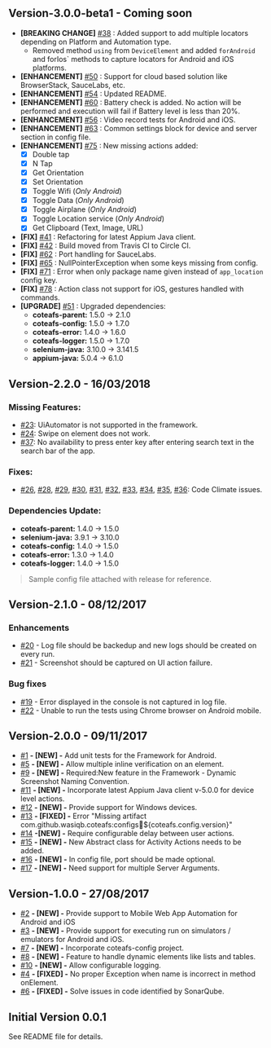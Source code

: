 ## Version-3.0.0-beta1 - Coming soon
- **[BREAKING CHANGE]** [#38][38] : Added support to add multiple locators depending on Platform and Automation type.
  - Removed method `using` from `DeviceElement` and added `forAndroid` and forIos` methods to capture locators for Android and iOS platforms.
- **[ENHANCEMENT]** [#50][50] : Support for cloud based solution like BrowserStack, SauceLabs, etc.
- **[ENHANCEMENT]** [#54][54] : Updated README.
- **[ENHANCEMENT]** [#60][60] : Battery check is added. No action will be performed and execution will fail if Battery level is less than 20%.
- **[ENHANCEMENT]** [#56][56] :  Video record tests for Android and iOS.
- **[ENHANCEMENT]** [#63][63] : Common settings block for device and server section in config file.
- **[ENHANCEMENT]** [#75][75] : New missing actions added:
  - [x] Double tap
  - [x] N Tap
  - [x] Get Orientation
  - [x] Set Orientation
  - [x] Toggle Wifi (_Only Android_)
  - [x] Toggle Data (_Only Android_)
  - [x] Toggle Airplane (_Only Android_)
  - [x] Toggle Location service (_Only Android_)
  - [x] Get Clipboard (Text, Image, URL)
- **[FIX]** [#41][41] : Refactoring for latest Appium Java client.
- **[FIX]** [#42][42] : Build moved from Travis CI to Circle CI.
- **[FIX]** [#62][62] : Port handling for SauceLabs.
- **[FIX]** [#65][65] : NullPointerException when some keys missing from config.
- **[FIX]** [#71][71] : Error when only package name given instead of `app_location` config key.
- **[FIX]** [#78][78] : Action class not support for iOS, gestures handled with commands.
- **[UPGRADE]** [#51][51] : Upgraded dependencies:
  - **coteafs-parent:** 1.5.0 -> 2.1.0
  - **coteafs-config:** 1.5.0 -> 1.7.0
  - **coteafs-error:** 1.4.0 -> 1.6.0
  - **coteafs-logger:** 1.5.0 -> 1.7.0
  - **selenium-java:** 3.10.0 -> 3.141.5
  - **appium-java:** 5.0.4 -> 6.1.0

## Version-2.2.0 - 16/03/2018
### Missing Features:
* [#23][23]: UiAutomator is not supported in the framework.
* [#24][24]: Swipe on element does not work.
* [#37][37]: No availability to press enter key after entering search text in the search bar of the app.

### Fixes:
* [#26][26], [#28][28], [#29][29], [#30][30], [#31][31], [#32][32], [#33][33], [#34][34], [#35][35], [#36][36]: Code Climate issues.

### Dependencies Update:
* **coteafs-parent:** 1.4.0 -> 1.5.0
* **selenium-java:** 3.9.1 -> 3.10.0
* **coteafs-config:** 1.4.0 -> 1.5.0
* **coteafs-error:** 1.3.0 -> 1.4.0
* **coteafs-logger:** 1.4.0 -> 1.5.0

> Sample config file attached with release for reference.

## Version-2.1.0 - 08/12/2017
### Enhancements
* [#20][20] - Log file should be backedup and new logs should be created on every run.
* [#21][21] - Screenshot should be captured on UI action failure.

### Bug fixes
* [#19][19] - Error displayed in the console is not captured in log file.
* [#22][22] - Unable to run the tests using Chrome browser on Android mobile.

## Version-2.0.0 - 09/11/2017
* [#1][1] **- [NEW] -** Add unit tests for the Framework for Android.
* [#5][5] **- [NEW] -** Allow multiple inline verification on an element.
* [#9][9] **- [NEW] -** Required:New feature in the Framework - Dynamic Screenshot Naming Convention.
* [#11][11] **- [NEW] -** Incorporate latest Appium Java client v-5.0.0 for device level actions.
* [#12][12] **- [NEW] -** Provide support for Windows devices.
* [#13][13] **- [FIXED] -** Error "Missing artifact com.github.wasiqb.coteafs:configs:jar:${coteafs.config.version}"
* [#14][14] **-[NEW] -** Require configurable delay between user actions.
* [#15][15] **- [NEW] -** New Abstract class for Activity Actions needs to be added.
* [#16][16] **- [NEW] -** In config file, port should be made optional.
* [#17][17] **- [NEW] -** Need support for multiple Server Arguments.

## Version-1.0.0 - 27/08/2017
* [#2][2] **- [NEW] -** Provide support to Mobile Web App Automation for Android and iOS
* [#3][3] **- [NEW] -** Provide support for executing run on simulators / emulators for Android and iOS.
* [#7][7] **- [NEW] -** Incorporate coteafs-config project.
* [#8][8] **- [NEW] -** Feature to handle dynamic elements like lists and tables.
* [#10][10] **- [NEW] -** Allow configurable logging.
* [#4][4] **- [FIXED] -** No proper Exception when name is incorrect in method onElement.
* [#6][6] **- [FIXED] -** Solve issues in code identified by SonarQube.

## Initial Version 0.0.1
See README file for details.

[1]: https://github.com/WasiqB/coteafs-appium/issues/1
[2]: https://github.com/WasiqB/coteafs-appium/issues/2
[3]: https://github.com/WasiqB/coteafs-appium/issues/3
[4]: https://github.com/WasiqB/coteafs-appium/issues/4
[5]: https://github.com/WasiqB/coteafs-appium/issues/5
[6]: https://github.com/WasiqB/coteafs-appium/issues/6
[7]: https://github.com/WasiqB/coteafs-appium/issues/7
[8]: https://github.com/WasiqB/coteafs-appium/issues/8
[9]: https://github.com/WasiqB/coteafs-appium/issues/9
[10]: https://github.com/WasiqB/coteafs-appium/issues/10
[11]: https://github.com/WasiqB/coteafs-appium/issues/11
[12]: https://github.com/WasiqB/coteafs-appium/issues/12
[13]: https://github.com/WasiqB/coteafs-appium/issues/13
[14]: https://github.com/WasiqB/coteafs-appium/issues/14
[15]: https://github.com/WasiqB/coteafs-appium/issues/15
[16]: https://github.com/WasiqB/coteafs-appium/issues/16
[17]: https://github.com/WasiqB/coteafs-appium/issues/17
[19]: https://github.com/WasiqB/coteafs-appium/issues/19
[20]: https://github.com/WasiqB/coteafs-appium/issues/20
[21]: https://github.com/WasiqB/coteafs-appium/issues/21
[22]: https://github.com/WasiqB/coteafs-appium/issues/22
[23]: https://github.com/WasiqB/coteafs-appium/issues/23
[24]: https://github.com/WasiqB/coteafs-appium/issues/24
[26]: https://github.com/WasiqB/coteafs-appium/issues/26
[28]: https://github.com/WasiqB/coteafs-appium/issues/28
[29]: https://github.com/WasiqB/coteafs-appium/issues/29
[30]: https://github.com/WasiqB/coteafs-appium/issues/30
[31]: https://github.com/WasiqB/coteafs-appium/issues/31
[32]: https://github.com/WasiqB/coteafs-appium/issues/32
[33]: https://github.com/WasiqB/coteafs-appium/issues/33
[34]: https://github.com/WasiqB/coteafs-appium/issues/34
[35]: https://github.com/WasiqB/coteafs-appium/issues/35
[36]: https://github.com/WasiqB/coteafs-appium/issues/36
[37]: https://github.com/WasiqB/coteafs-appium/issues/37
[38]: https://github.com/WasiqB/coteafs-appium/issues/38
[41]: https://github.com/WasiqB/coteafs-appium/issues/41
[42]: https://github.com/WasiqB/coteafs-appium/issues/42
[50]: https://github.com/WasiqB/coteafs-appium/issues/50
[51]: https://github.com/WasiqB/coteafs-appium/issues/51
[54]: https://github.com/WasiqB/coteafs-appium/issues/54
[56]: https://github.com/WasiqB/coteafs-appium/issues/56
[60]: https://github.com/WasiqB/coteafs-appium/issues/60
[62]: https://github.com/WasiqB/coteafs-appium/issues/62
[63]: https://github.com/WasiqB/coteafs-appium/issues/63
[65]: https://github.com/WasiqB/coteafs-appium/issues/65
[71]: https://github.com/WasiqB/coteafs-appium/issues/71
[75]: https://github.com/WasiqB/coteafs-appium/issues/75
[78]: https://github.com/WasiqB/coteafs-appium/issues/78